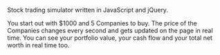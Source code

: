 Stock trading simulator written in JavaScript and jQuery.

You start out with $1000 and 5 Companies to buy. The price of the Companies changes every second and gets updated on the page in real time. You can see your portfolio value, your cash flow and your total net worth in real time too. 
	